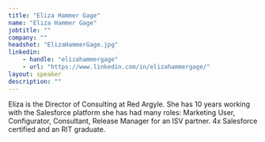 ```yaml
---
title: "Eliza Hammer Gage"
name: "Eliza Hammer Gage"
jobtitle: ""
company: ""
headshot: "ElizaHammerGage.jpg"
linkedin:
    - handle: "elizahammergage"
    - url: "https://www.linkedin.com/in/elizahammergage/"
layout: speaker
description: ""
---
```


Eliza is the Director of Consulting at Red Argyle. She has 10 years working with the Salesforce platform she has had many roles: Marketing User, Configurator, Consultant, Release Manager for an ISV partner. 4x Salesforce certified and an RIT graduate.
